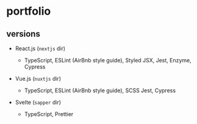 # portfolio

## versions

- React.js (`nextjs` dir)
  * TypeScript, ESLint (AirBnb style guide), Styled JSX, Jest, Enzyme, Cypress
  
- Vue.js (`nuxtjs` dir)
  * TypeScript, ESLint (AirBnb style guide), SCSS Jest, Cypress
  
- Svelte (`sapper` dir)
  * TypeScript, Prettier
